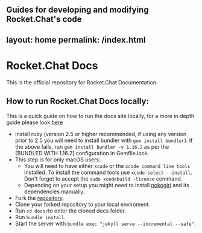 Guides for developing and modifying Rocket.Chat's code
---
layout: home
permalink: /index.html
---

# Rocket.Chat Docs

This is the official repository for Rocket.Chat Documentation.

## How to run Rocket.Chat Docs locally:

This is a quick guide on how to run the docs site locally, for a more in depth guide please look [here]( contributing/documentation)

- install ruby (version 2.5 or higher recommended, if using any version prior to 2.5 you will need to install bundler with `gem install bundler`).
If the above fails, run `gem install bundler -v 1.16.2` as per the [BUNDLED WITH 1.16.2] configuration in Gemfile.lock.
- This step is for only macOS users:
    - You will need to have either `xcode` or the `xcode command line tools` installed. To install the command tools use `xcode-select --install`. Don't forget to accept the `sudo xcodebuild -license` command.
    - Depending on your setup you might need to install [nokogiri](http://www.nokogiri.org/tutorials/installing_nokogiri.html) and its dependencies manually.
- Fork the [repository](https://github.com/RocketChat/docs).
- Clone your forked repository to your local enviroment.
- Run `cd docs/`to enter the cloned docs folder.
- Run `bundle install`.
- Start the server with `bundle exec "jekyll serve --incremental --safe"`.